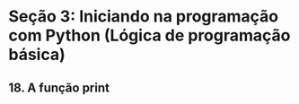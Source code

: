 # Seção 3: Iniciando na programação com Python (Lógica de programação básica)

## 18. A função print
 
